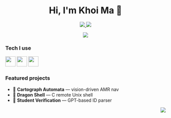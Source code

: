 <h1 align="center">Hi, I'm Khoi Ma 👋</h1>

<p align="center">
  <a href="https://github-readme-stats.vercel.app/api?username=YOUR_USERNAME">
    <img src="https://github-readme-stats.vercel.app/api?username=YOUR_USERNAME&show_icons=true" />
  </a>
  <a href="https://streak-stats.demolab.com?user=YOUR_USERNAME">
    <img src="https://streak-stats.demolab.com?user=YOUR_USERNAME" />
  </a>
</p>

<p align="center">
  <a href="https://github-profile-trophy.vercel.app/?username=YOUR_USERNAME">
    <img src="https://github-profile-trophy.vercel.app/?username=YOUR_USERNAME&row=1&column=6" />
  </a>
</p>

### Tech I use
<p>
  <img src="https://cdn.jsdelivr.net/gh/devicons/devicon@latest/icons/python/python-original.svg" height="32"/>
  <img src="https://cdn.jsdelivr.net/gh/devicons/devicon@latest/icons/java/java-original.svg" height="32"/>
  <img src="https://cdn.jsdelivr.net/gh/devicons/devicon@latest/icons/react/react-original.svg" height="32"/>
  <!-- add more -->
</p>

### Featured projects
- 🚗 **Cartograph Automata** — vision-driven AMR nav
- 🐚 **Dragon Shell** — C remote Unix shell
- 🤖 **Student Verification** — GPT-based ID parser

<p align="right">
  <img src="https://komarev.com/ghpvc/?username=YOUR_USERNAME&style=flat-square" />
</p>
